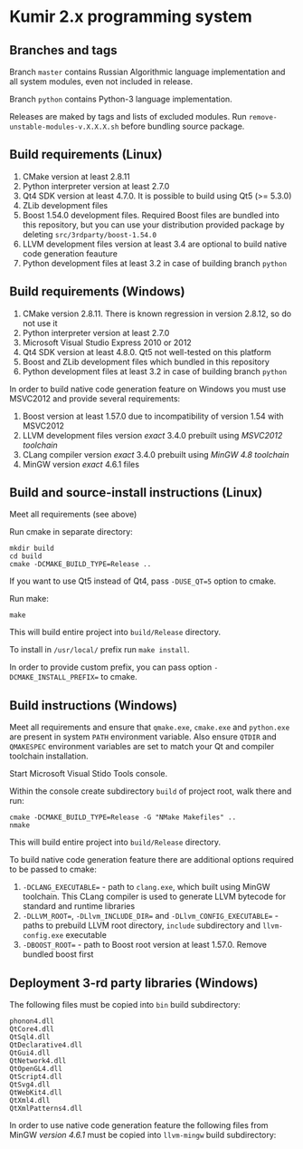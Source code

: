 Kumir 2.x programming system
============================

Branches and tags
-----------------

Branch `master` contains Russian Algorithmic language implementation and all 
system modules, even not included in release.

Branch `python` contains Python-3 language implementation.

Releases are maked by tags and lists of excluded modules.
Run `remove-unstable-modules-v.X.X.X.sh` before bundling source package.

Build requirements (Linux)
--------------------------

1. CMake version at least 2.8.11
2. Python interpreter version at least 2.7.0
3. Qt4 SDK version at least 4.7.0. It is possible to build using Qt5 (>= 5.3.0)
4. ZLib development files
5. Boost 1.54.0 development files. Required Boost files are bundled into
this repository, but you can use your distribution provided package by 
deleting `src/3rdparty/boost-1.54.0`
6. LLVM development files version at least 3.4 are optional to build native code
generation feauture
7. Python development files at least 3.2 in case of building branch `python`

Build requirements (Windows)
----------------------------

1. CMake version 2.8.11. There is known regression in version 2.8.12, so do
not use it
2. Python interpreter version at least 2.7.0
3. Microsoft Visual Studio Express 2010 or 2012
4. Qt4 SDK version at least 4.8.0. Qt5 not well-tested on this platform
5. Boost and ZLib development files which bundled in this repository
6. Python development files at least 3.2 in case of building branch `python`

In order to build native code generation feature on Windows you must use
MSVC2012 and provide several requirements:

1. Boost version at least 1.57.0 due to incompatibility of version 1.54 with
MSVC2012
2. LLVM development files version *exact* 3.4.0 prebuilt using *MSVC2012 
toolchain*
3. CLang compiler version *exact* 3.4.0 prebuilt using *MinGW 4.8 toolchain* 
4. MinGW version *exact* 4.6.1 files

Build and source-install instructions (Linux)
---------------------------------------------

Meet all requirements (see above)

Run cmake in separate directory: 
```
mkdir build
cd build
cmake -DCMAKE_BUILD_TYPE=Release ..
```

If you want to use Qt5 instead of Qt4, pass `-DUSE_QT=5` option to cmake.

Run make:
```
make
```
This will build entire project into `build/Release` directory.

To install in `/usr/local/` prefix run `make install`.

In order to provide custom prefix, you can pass option
`-DCMAKE_INSTALL_PREFIX=` to cmake.

Build instructions (Windows)
----------------------------

Meet all requirements and ensure that `qmake.exe`, `cmake.exe` and `python.exe`
are present in system `PATH` environment variable. Also ensure `QTDIR` and
`QMAKESPEC` environment variables are set to match your Qt and compiler
toolchain installation.

Start Microsoft Visual Stido Tools console.

Within the console create subdirectory `build` of project root, walk there and
run:
```
cmake -DCMAKE_BUILD_TYPE=Release -G "NMake Makefiles" ..
nmake
```

This will build entire project into `build/Release` directory.

To build native code generation feature there are additional options required
to be passed to cmake:

1. `-DCLANG_EXECUTABLE=` - path to `clang.exe`, which built using MinGW 
toolchain. This CLang compiler is used to generate LLVM bytecode for standard 
and runtime libraries
2. `-DLLVM_ROOT=`, `-DLlvm_INCLUDE_DIR=` and `-DLlvm_CONFIG_EXECUTABLE=` - 
paths to prebuild LLVM root directory, `include` subdirectory and 
`llvm-config.exe` executable
3. `-DBOOST_ROOT=` - path to Boost root version at least 1.57.0. Remove 
bundled boost first

Deployment 3-rd party libraries (Windows)
-----------------------------------------

The following files must be copied into `bin` build subdirectory:
```
phonon4.dll
QtCore4.dll
QtSql4.dll
QtDeclarative4.dll
QtGui4.dll
QtNetwork4.dll
QtOpenGL4.dll
QtScript4.dll
QtSvg4.dll
QtWebKit4.dll
QtXml4.dll
QtXmlPatterns4.dll
```

In order to use native code generation feature the following files from MinGW 
*version 4.6.1* must be copied into `llvm-mingw` build subdirectory:
```

```